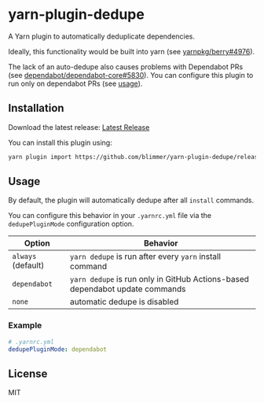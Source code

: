 # yarn-plugin-dedupe

A Yarn plugin to automatically deduplicate dependencies.

Ideally, this functionality would be built into yarn (see [yarnpkg/berry#4976](https://github.com/yarnpkg/berry/issues/4976)).

The lack of an auto-dedupe also causes problems with Dependabot PRs (see [dependabot/dependabot-core#5830](https://github.com/dependabot/dependabot-core/issues/5830)).
You can configure this plugin to run only on dependabot PRs (see [usage](#usage)).

## Installation

Download the latest release: [Latest Release](https://github.com/blimmer/yarn-plugin-dedupe/releases/latest)

You can install this plugin using:

```bash
yarn plugin import https://github.com/blimmer/yarn-plugin-dedupe/releases/download/v1.0.0-alpha.2/plugin-dedupe.js
```

## Usage

By default, the plugin will automatically dedupe after all `install` commands.

You can configure this behavior in your `.yarnrc.yml` file via the `dedupePluginMode` configuration
option.

|       Option       |                                   Behavior                                   |
| ------------------ | ---------------------------------------------------------------------------- |
| `always` (default) | `yarn dedupe` is run after every `yarn` install command                      |
| `dependabot`       | `yarn dedupe` is run only in GitHub Actions-based dependabot update commands |
| `none`             | automatic dedupe is disabled                                                 |

### Example

```yml
# .yarnrc.yml
dedupePluginMode: dependabot
```

## License

MIT
